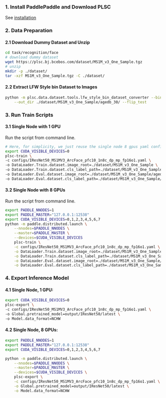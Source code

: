 ### 1. Install PaddlePaddle and Download PLSC
See [installation](./installation.md)

### 2. Data Preparation 
#### 2.1 Download Dummy Dataset and Unzip
``` bash
cd task/recognition/face
# download dummy dataset
wget https://plsc.bj.bcebos.com/dataset/MS1M_v3_One_Sample.tgz
# unzip
mkdir -p ./dataset/
tar -xzf MS1M_v3_One_Sample.tgz -C ./dataset/
```
#### 2.2 Extract LFW Style bin Dataset to Images
```bash
python -m plsc.data.dataset.tools.lfw_style_bin_dataset_converter --bin_path ./dataset/MS1M_v3_One_Sample/agedb_30.bin \
    --out_dir ./dataset/MS1M_v3_One_Sample/agedb_30/ --flip_test
```

### 3. Run Train Scripts

#### 3.1 Single Node with 1 GPU

Run the script from command line.
``` bash
# Here, for simplicity, we just reuse the single node 8 gpus yaml configuration file.
export CUDA_VISIBLE_DEVICES=0
plsc-train \
-c configs/IResNet50_MS1MV3_ArcFace_pfc10_1n8c_dp_mp_fp16o1.yaml \
-o DataLoader.Train.dataset.image_root=./dataset/MS1M_v3_One_Sample \
-o DataLoader.Train.dataset.cls_label_path=./dataset/MS1M_v3_One_Sample/label.txt \
-o DataLoader.Eval.dataset.image_root=./dataset/MS1M_v3_One_Sample/agedb_30 \
-o DataLoader.Eval.dataset.cls_label_path=./dataset/MS1M_v3_One_Sample/agedb_30/label.txt```
```

#### 3.2 Single Node with 8 GPUs 

Run the script from command line.
``` bash
export PADDLE_NNODES=1
export PADDLE_MASTER="127.0.0.1:12538"
export CUDA_VISIBLE_DEVICES=0,1,2,3,4,5,6,7
python -m paddle.distributed.launch \
    --nnodes=$PADDLE_NNODES \
    --master=$PADDLE_MASTER \
    --devices=$CUDA_VISIBLE_DEVICES 
    plsc-train \
    -c configs/IResNet50_MS1MV3_ArcFace_pfc10_1n8c_dp_mp_fp16o1.yaml \
    -o DataLoader.Train.dataset.image_root=./dataset/MS1M_v3_One_Sample \
    -o DataLoader.Train.dataset.cls_label_path=./dataset/MS1M_v3_One_Sample/label.txt \
    -o DataLoader.Eval.dataset.image_root=./dataset/MS1M_v3_One_Sample/agedb_30 \
    -o DataLoader.Eval.dataset.cls_label_path=./dataset/MS1M_v3_One_Sample/agedb_30/label.txt
```

### 4. Export Inference Model

#### 4.1 Single Node, 1 GPU:
``` bash
export CUDA_VISIBLE_DEVICES=0
plsc-export \
-c configs/IResNet50_MS1MV3_ArcFace_pfc10_1n8c_dp_mp_fp16o1.yaml \
-o Global.pretrained_model=output/IResNet50/latest \
-o Model.data_format=NCHW
```

#### 4.2 Single Node, 8 GPUs:

``` bash
export PADDLE_NNODES=1
export PADDLE_MASTER="127.0.0.1:12538"
export CUDA_VISIBLE_DEVICES=0,1,2,3,4,5,6,7

python -m paddle.distributed.launch \
    --nnodes=$PADDLE_NNODES \
    --master=$PADDLE_MASTER \
    --devices=$CUDA_VISIBLE_DEVICES \
    plsc-export \
    -c configs/IResNet50_MS1MV3_ArcFace_pfc10_1n8c_dp_mp_fp16o1.yaml \
    -o Global.pretrained_model=output/IResNet50/latest \
    -o Model.data_format=NCHW
```
